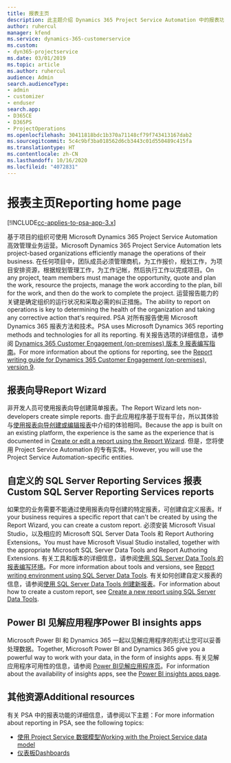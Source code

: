```yaml
---
title: 报表主页
description: 此主题介绍 Dynamics 365 Project Service Automation 中的报表功能。
author: ruhercul
manager: kfend
ms.service: dynamics-365-customerservice
ms.custom:
- dyn365-projectservice
ms.date: 03/01/2019
ms.topic: article
ms.author: ruhercul
audience: Admin
search.audienceType:
- admin
- customizer
- enduser
search.app:
- D365CE
- D365PS
- ProjectOperations
ms.openlocfilehash: 30411818bdc1b370a71148cf79f743413167dab2
ms.sourcegitcommit: 5c4c9bf3ba018562d6cb3443c01d550489c415fa
ms.translationtype: HT
ms.contentlocale: zh-CN
ms.lasthandoff: 10/16/2020
ms.locfileid: "4072831"
---
```

# <a name="reporting-home-page"></a><span data-ttu-id="d1ac4-103">报表主页</span><span class="sxs-lookup"><span data-stu-id="d1ac4-103">Reporting home page</span></span>

[!INCLUDE[cc-applies-to-psa-app-3.x](../includes/cc-applies-to-psa-app-3x.md)]

<span data-ttu-id="d1ac4-104">基于项目的组织可使用 Microsoft Dynamics 365 Project Service Automation 高效管理业务运营。</span><span class="sxs-lookup"><span data-stu-id="d1ac4-104">Microsoft Dynamics 365 Project Service Automation lets project-based organizations efficiently manage the operations of their business.</span></span> <span data-ttu-id="d1ac4-105">在任何项目中，团队成员必须管理商机，为工作报价，规划工作，为项目安排资源，根据规划管理工作，为工作记帐，然后执行工作以完成项目。</span><span class="sxs-lookup"><span data-stu-id="d1ac4-105">On any project, team members must manage the opportunity, quote and plan the work, resource the projects, manage the work according to the plan, bill for the work, and then do the work to complete the project.</span></span> <span data-ttu-id="d1ac4-106">运营报告能力的关键是确定组织的运行状况和采取必需的纠正措施。</span><span class="sxs-lookup"><span data-stu-id="d1ac4-106">The ability to report on operations is key to determining the health of the organization and taking any corrective action that's required.</span></span> <span data-ttu-id="d1ac4-107">PSA 对所有报告使用 Microsoft Dynamics 365 报表方法和技术。</span><span class="sxs-lookup"><span data-stu-id="d1ac4-107">PSA uses Microsoft Dynamics 365 reporting methods and technologies for all its reporting.</span></span> <span data-ttu-id="d1ac4-108">有关报告选项的详细信息，请参阅 [Dynamics 365 Customer Engagement (on-premises) 版本 9 报表编写指南](https://docs.microsoft.com/dynamics365/customerengagement/on-premises/analytics/reporting-analytics-with-dynamics-365)。</span><span class="sxs-lookup"><span data-stu-id="d1ac4-108">For more information about the options for reporting, see the [Report writing guide for Dynamics 365 Customer Engagement (on-premises), version 9](https://docs.microsoft.com/dynamics365/customerengagement/on-premises/analytics/reporting-analytics-with-dynamics-365).</span></span>

## <a name="report-wizard"></a><span data-ttu-id="d1ac4-109">报表向导</span><span class="sxs-lookup"><span data-stu-id="d1ac4-109">Report Wizard</span></span>

<span data-ttu-id="d1ac4-110">非开发人员可使用报表向导创建简单报表。</span><span class="sxs-lookup"><span data-stu-id="d1ac4-110">The Report Wizard lets non-developers create simple reports.</span></span> <span data-ttu-id="d1ac4-111">由于此应用程序基于现有平台，所以其体验与[使用报表向导创建或编辑报表](https://docs.microsoft.com/dynamics365/customerengagement/on-premises/basics/create-edit-copy-report-wizard)中介绍的体验相同。</span><span class="sxs-lookup"><span data-stu-id="d1ac4-111">Because the app is built on an existing platform, the experience is the same as the experience that is documented in [Create or edit a report using the Report Wizard](https://docs.microsoft.com/dynamics365/customerengagement/on-premises/basics/create-edit-copy-report-wizard).</span></span> <span data-ttu-id="d1ac4-112">但是，您将使用 Project Service Automation 的专有实体。</span><span class="sxs-lookup"><span data-stu-id="d1ac4-112">However, you will use the Project Service Automation-specific entities.</span></span>

## <a name="custom-sql-server-reporting-services-reports"></a><span data-ttu-id="d1ac4-113">自定义的 SQL Server Reporting Services 报表</span><span class="sxs-lookup"><span data-stu-id="d1ac4-113">Custom SQL Server Reporting Services reports</span></span>

<span data-ttu-id="d1ac4-114">如果您的业务需要不能通过使用报表向导创建的特定报表，可创建自定义报表。</span><span class="sxs-lookup"><span data-stu-id="d1ac4-114">If your business requires a specific report that can't be created by using the Report Wizard, you can create a custom report.</span></span> <span data-ttu-id="d1ac4-115">必须安装 Microsoft Visual Studio，以及相应的 Microsoft SQL Server Data Tools 和 Report Authoring Extensions。</span><span class="sxs-lookup"><span data-stu-id="d1ac4-115">You must have Microsoft Visual Studio installed, together with the appropriate Microsoft SQL Server Data Tools and Report Authoring Extensions.</span></span> <span data-ttu-id="d1ac4-116">有关工具和版本的详细信息，请参阅[使用 SQL Server Data Tools 的报表编写环境](https://docs.microsoft.com/dynamics365/customerengagement/on-premises/analytics/report-writing-environment-using-sql-server-data-tools)。</span><span class="sxs-lookup"><span data-stu-id="d1ac4-116">For more information about tools and versions, see [Report writing environment using SQL Server Data Tools](https://docs.microsoft.com/dynamics365/customerengagement/on-premises/analytics/report-writing-environment-using-sql-server-data-tools).</span></span> <span data-ttu-id="d1ac4-117">有关如何创建自定义报表的信息，请参阅[使用 SQL Server Data Tools 创建新报表](https://docs.microsoft.com/dynamics365/customerengagement/on-premises/analytics/create-a-new-report-using-sql-server-data-tools)。</span><span class="sxs-lookup"><span data-stu-id="d1ac4-117">For information about how to create a custom report, see [Create a new report using SQL Server Data Tools](https://docs.microsoft.com/dynamics365/customerengagement/on-premises/analytics/create-a-new-report-using-sql-server-data-tools).</span></span>

## <a name="power-bi-insights-apps"></a><span data-ttu-id="d1ac4-118">Power BI 见解应用程序</span><span class="sxs-lookup"><span data-stu-id="d1ac4-118">Power BI insights apps</span></span>

<span data-ttu-id="d1ac4-119">Microsoft Power BI 和 Dynamics 365 一起以见解应用程序的形式让您可以妥善处理数据。</span><span class="sxs-lookup"><span data-stu-id="d1ac4-119">Together, Microsoft Power BI and Dynamics 365 give you a powerful way to work with your data, in the form of insights apps.</span></span> <span data-ttu-id="d1ac4-120">有关见解应用程序可用性的信息，请参阅 [Power BI见解应用程序页](https://powerbi.microsoft.com/power-bi-insights-apps/)。</span><span class="sxs-lookup"><span data-stu-id="d1ac4-120">For information about the availability of insights apps, see the [Power BI insights apps page](https://powerbi.microsoft.com/power-bi-insights-apps/).</span></span>


## <a name="additional-resources"></a><span data-ttu-id="d1ac4-121">其他资源</span><span class="sxs-lookup"><span data-stu-id="d1ac4-121">Additional resources</span></span>
<span data-ttu-id="d1ac4-122">有关 PSA 中的报表功能的详细信息，请参阅以下主题：</span><span class="sxs-lookup"><span data-stu-id="d1ac4-122">For more information about reporting in PSA, see the following topics:</span></span>

- [<span data-ttu-id="d1ac4-123">使用 Project Service 数据模型</span><span class="sxs-lookup"><span data-stu-id="d1ac4-123">Working with the Project Service data model</span></span>](reports-working-project-service-data-model.md)
- [<span data-ttu-id="d1ac4-124">仪表板</span><span class="sxs-lookup"><span data-stu-id="d1ac4-124">Dashboards</span></span>](reports-dashboards.md)

